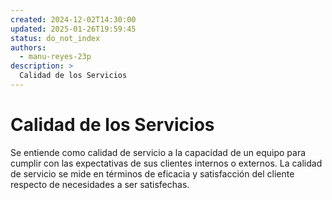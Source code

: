 ```yaml
---
created: 2024-12-02T14:30:00
updated: 2025-01-26T19:59:45
status: do_not_index
authors:
  - manu-reyes-23p
description: >
  Calidad de los Servicios
---
```


# Calidad de los Servicios

Se entiende como calidad de servicio a la capacidad de un equipo para cumplir con las expectativas de sus clientes internos o externos. La calidad de servicio se mide en términos de eficacia y satisfacción del cliente respecto de necesidades a ser satisfechas.
